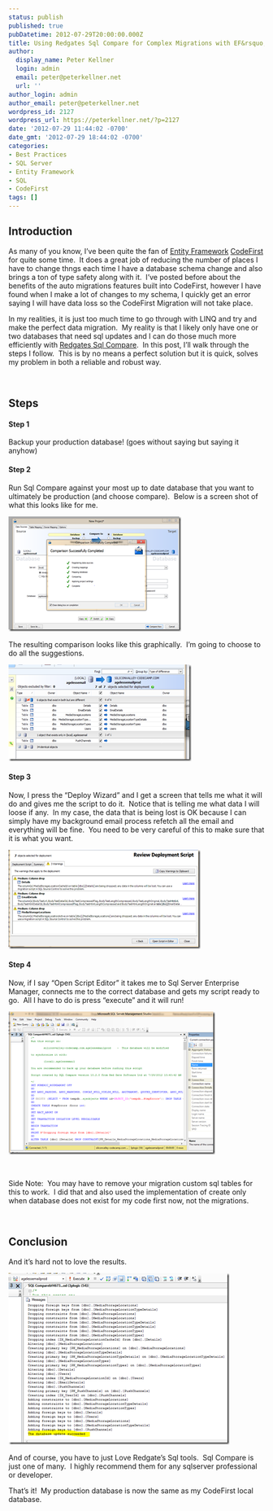 ```yaml
---
status: publish
published: true
pubDatetime: 2012-07-29T20:00:00.000Z
title: Using Redgates Sql Compare for Complex Migrations with EF&rsquo;s CodeFirst
author:
  display_name: Peter Kellner
  login: admin
  email: peter@peterkellner.net
  url: ''
author_login: admin
author_email: peter@peterkellner.net
wordpress_id: 2127
wordpress_url: https://peterkellner.net/?p=2127
date: '2012-07-29 11:44:02 -0700'
date_gmt: '2012-07-29 18:44:02 -0700'
categories:
- Best Practices
- SQL Server
- Entity Framework
- SQL
- CodeFirst
tags: []
---
```

<h2>Introduction</h2>
<p>As many of you know, I’ve been quite the fan of <a href="http://msdn.microsoft.com/en-us/data/ef.aspx">Entity Framework</a> <a href="http://weblogs.asp.net/scottgu/archive/2010/07/16/code-first-development-with-entity-framework-4.aspx">CodeFirst</a> for quite some time.&#160; It does a great job of reducing the number of places I have to change thngs each time I have a database schema change and also brings a ton of type safety along with it.&#160; I’ve posted before about the benefits of the auto migrations features built into CodeFirst, however I have found when I make a lot of changes to my schema, I quickly get an error saying I will have data loss so the CodeFirst Migration will not take place.</p>
<p>In my realities, it is just too much time to go through with LINQ and try and make the perfect data migration.&#160; My reality is that I likely only have one or two databases that need sql updates and I can do those much more efficiently with <a href="http://www.red-gate.com/products/sql-development/sql-compare/?source=products-a-page">Redgates Sql Compare</a>.&#160; In this post, I’ll walk through the steps I follow.&#160; This is by no means a perfect solution but it is quick, solves my problem in both a reliable and robust way.</p>
<p>&#160;</p>
<h2>Steps</h2>
<h4>Step 1</h4>
<p>Backup your production database! (goes without saying but saying it anyhow)</p>
<h4>Step 2</h4>
<p>Run Sql Compare against your most up to date database that you want to ultimately be production (and choose compare).&#160; Below is a screen shot of what this looks like for me.</p>
<p><a href="/wp/wp-content/uploads/2012/07/image6.png"><img title="image" style="border-top: 0px; border-right: 0px; border-bottom: 0px; border-left: 0px; display: inline" border="0" alt="image" src="/wp/wp-content/uploads/2012/07/image_thumb6.png" width="340" height="226" /></a> </p>
<p>The resulting comparison looks like this graphically.&#160; I’m going to choose to do all the suggestions.</p>
<p><a href="/wp/wp-content/uploads/2012/07/image7.png"><img title="image" style="border-top: 0px; border-right: 0px; border-bottom: 0px; border-left: 0px; display: inline" border="0" alt="image" src="/wp/wp-content/uploads/2012/07/image_thumb7.png" width="360" height="190" /></a> </p>
<h4>Step 3</h4>
<p>Now, I press the “Deploy Wizard” and I get a screen that tells me what it will do and gives me the script to do it.&#160; Notice that is telling me what data I will loose if any.&#160; In my case, the data that is being lost is OK because I can simply have my background email process refetch all the email and everything will be fine.&#160; You need to be very careful of this to make sure that it is what you want.</p>
<p><a href="/wp/wp-content/uploads/2012/07/image8.png"><img title="image" style="border-top: 0px; border-right: 0px; border-bottom: 0px; border-left: 0px; display: inline" border="0" alt="image" src="/wp/wp-content/uploads/2012/07/image_thumb8.png" width="378" height="195" /></a> </p>
<h4>Step 4</h4>
<p>Now, if I say “Open Script Editor” it takes me to Sql Server Enterprise Manager, connects me to the correct database and gets my script ready to go.&#160; All I have to do is press “execute” and it will run!</p>
<p><a href="/wp/wp-content/uploads/2012/07/image9.png"><img title="image" style="border-top: 0px; border-right: 0px; border-bottom: 0px; border-left: 0px; display: inline" border="0" alt="image" src="/wp/wp-content/uploads/2012/07/image_thumb9.png" width="407" height="281" /></a> </p>
<p>&#160;</p>
<p>Side Note:&#160; You may have to remove your migration custom sql tables for this to work.&#160; I did that and also used the implementation of create only when database does not exist for my code first now, not the migrations.</p>
<p>&#160;</p>
<h2>Conclusion</h2>
<p>And it’s hard not to love the results.</p>
<p><a href="/wp/wp-content/uploads/2012/07/image10.png"><img title="image" style="border-top: 0px; border-right: 0px; border-bottom: 0px; border-left: 0px; display: inline" border="0" alt="image" src="/wp/wp-content/uploads/2012/07/image_thumb10.png" width="435" height="337" /></a> </p>
<p>And of course, you have to just Love Redgate’s Sql tools.&#160; Sql Compare is just one of many.&#160; I highly recommend them for any sqlserver professional or developer.</p>
<p>That’s it!&#160; My production database is now the same as my CodeFirst local database.</p>
